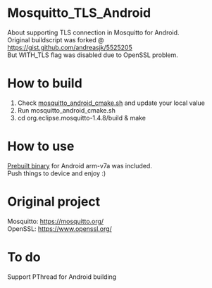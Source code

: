 # Mosquitto_TLS_Android
About supporting TLS connection in Mosquitto for Android.  
Original buildscript was forked @ https://gist.github.com/andreasjk/5525205  
But WITH_TLS flag was disabled due to OpenSSL problem.  
# How to build
1. Check [mosquitto_android_cmake.sh](mosquitto_android_cmake.sh) and update your local value
2. Run mosquitto_android_cmake.sh
3. cd org.eclipse.mosquitto-1.4.8/build & make
# How to use
[Prebuilt binary](prebuilt/) for Android arm-v7a was included.  
Push things to device and enjoy :)
# Original project
Mosquitto: https://mosquitto.org/  
OpenSSL: https://www.openssl.org/  
# To do  
Support PThread for Android building
